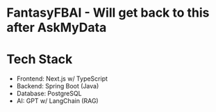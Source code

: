 # FantasyFBAI - Will get back to this after AskMyData

# Tech Stack
 - Frontend: Next.js w/ TypeScript
 - Backend: Spring Boot (Java)
 - Database: PostgreSQL
 - AI: GPT w/ LangChain (RAG)
